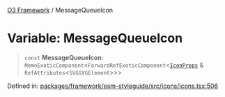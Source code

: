 [O3 Framework](../API.md) / MessageQueueIcon

# Variable: MessageQueueIcon

> `const` **MessageQueueIcon**: `MemoExoticComponent`\<`ForwardRefExoticComponent`\<[`IconProps`](../type-aliases/IconProps.md) & `RefAttributes`\<`SVGSVGElement`\>\>\>

Defined in: [packages/framework/esm-styleguide/src/icons/icons.tsx:506](https://github.com/openmrs/openmrs-esm-core/blob/main/packages/framework/esm-styleguide/src/icons/icons.tsx#L506)
